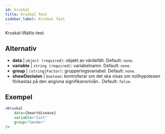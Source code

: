 ```yaml
---
id: kruskal
title: Kruskal Test
sidebar_label: Kruskal Test
---
```


Kruskal-Wallis-test.

## Alternativ

* __data__ | `object (required)`: objekt av värdefält. Default: `none`.
* __variable__ | `string (required)`: variabelnamn. Default: `none`.
* __group__ | `(string|Factor)`: grupperingsvariabel. Default: `none`.
* __showDecision__ | `boolean`: kontrollerar om det ska visas om nollhypotesen förkastas på den angivna signifikansnivån.. Default: `false`.


## Exempel

```jsx live
<Kruskal
    data={heartdisease} 
    variable="Cost"
    group="Gender"
/>
```
